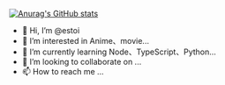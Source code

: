 [![Anurag's GitHub stats](https://github-readme-stats.vercel.app/api?username=estoi&show_icons=true&theme=ambient_gradient)](https://github.com/estoi/github-readme-stats)

- 👋 Hi, I’m @estoi
- 👀 I’m interested in Anime、movie...
- 🌱 I’m currently learning Node、TypeScript、Python...
- 💞️ I’m looking to collaborate on ...
- 📫 How to reach me ...
<!---
estoi/estoi is a ✨ special ✨ repository because its `README.md` (this file) appears on your GitHub profile.
You can click the Preview link to take a look at your changes.
--->
